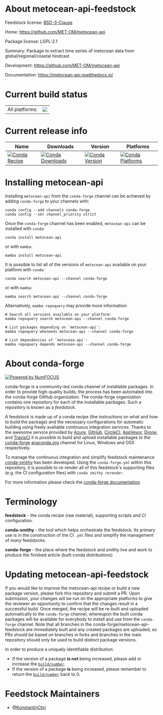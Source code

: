 About metocean-api-feedstock
============================

Feedstock license: [BSD-3-Clause](https://github.com/conda-forge/metocean-api-feedstock/blob/main/LICENSE.txt)

Home: https://github.com/MET-OM/metocean-api

Package license: LGPL-2.1

Summary: Package to extract time series of metocean data from global/regional/coastal hindcast

Development: https://github.com/MET-OM/metocean-api

Documentation: https://metocean-api.readthedocs.io/

Current build status
====================


<table><tr><td>All platforms:</td>
    <td>
      <a href="https://dev.azure.com/conda-forge/feedstock-builds/_build/latest?definitionId=20381&branchName=main">
        <img src="https://dev.azure.com/conda-forge/feedstock-builds/_apis/build/status/metocean-api-feedstock?branchName=main">
      </a>
    </td>
  </tr>
</table>

Current release info
====================

| Name | Downloads | Version | Platforms |
| --- | --- | --- | --- |
| [![Conda Recipe](https://img.shields.io/badge/recipe-metocean--api-green.svg)](https://anaconda.org/conda-forge/metocean-api) | [![Conda Downloads](https://img.shields.io/conda/dn/conda-forge/metocean-api.svg)](https://anaconda.org/conda-forge/metocean-api) | [![Conda Version](https://img.shields.io/conda/vn/conda-forge/metocean-api.svg)](https://anaconda.org/conda-forge/metocean-api) | [![Conda Platforms](https://img.shields.io/conda/pn/conda-forge/metocean-api.svg)](https://anaconda.org/conda-forge/metocean-api) |

Installing metocean-api
=======================

Installing `metocean-api` from the `conda-forge` channel can be achieved by adding `conda-forge` to your channels with:

```
conda config --add channels conda-forge
conda config --set channel_priority strict
```

Once the `conda-forge` channel has been enabled, `metocean-api` can be installed with `conda`:

```
conda install metocean-api
```

or with `mamba`:

```
mamba install metocean-api
```

It is possible to list all of the versions of `metocean-api` available on your platform with `conda`:

```
conda search metocean-api --channel conda-forge
```

or with `mamba`:

```
mamba search metocean-api --channel conda-forge
```

Alternatively, `mamba repoquery` may provide more information:

```
# Search all versions available on your platform:
mamba repoquery search metocean-api --channel conda-forge

# List packages depending on `metocean-api`:
mamba repoquery whoneeds metocean-api --channel conda-forge

# List dependencies of `metocean-api`:
mamba repoquery depends metocean-api --channel conda-forge
```


About conda-forge
=================

[![Powered by
NumFOCUS](https://img.shields.io/badge/powered%20by-NumFOCUS-orange.svg?style=flat&colorA=E1523D&colorB=007D8A)](https://numfocus.org)

conda-forge is a community-led conda channel of installable packages.
In order to provide high-quality builds, the process has been automated into the
conda-forge GitHub organization. The conda-forge organization contains one repository
for each of the installable packages. Such a repository is known as a *feedstock*.

A feedstock is made up of a conda recipe (the instructions on what and how to build
the package) and the necessary configurations for automatic building using freely
available continuous integration services. Thanks to the awesome service provided by
[Azure](https://azure.microsoft.com/en-us/services/devops/), [GitHub](https://github.com/),
[CircleCI](https://circleci.com/), [AppVeyor](https://www.appveyor.com/),
[Drone](https://cloud.drone.io/welcome), and [TravisCI](https://travis-ci.com/)
it is possible to build and upload installable packages to the
[conda-forge](https://anaconda.org/conda-forge) [anaconda.org](https://anaconda.org/)
channel for Linux, Windows and OSX respectively.

To manage the continuous integration and simplify feedstock maintenance
[conda-smithy](https://github.com/conda-forge/conda-smithy) has been developed.
Using the ``conda-forge.yml`` within this repository, it is possible to re-render all of
this feedstock's supporting files (e.g. the CI configuration files) with ``conda smithy rerender``.

For more information please check the [conda-forge documentation](https://conda-forge.org/docs/).

Terminology
===========

**feedstock** - the conda recipe (raw material), supporting scripts and CI configuration.

**conda-smithy** - the tool which helps orchestrate the feedstock.
                   Its primary use is in the construction of the CI ``.yml`` files
                   and simplify the management of *many* feedstocks.

**conda-forge** - the place where the feedstock and smithy live and work to
                  produce the finished article (built conda distributions)


Updating metocean-api-feedstock
===============================

If you would like to improve the metocean-api recipe or build a new
package version, please fork this repository and submit a PR. Upon submission,
your changes will be run on the appropriate platforms to give the reviewer an
opportunity to confirm that the changes result in a successful build. Once
merged, the recipe will be re-built and uploaded automatically to the
`conda-forge` channel, whereupon the built conda packages will be available for
everybody to install and use from the `conda-forge` channel.
Note that all branches in the conda-forge/metocean-api-feedstock are
immediately built and any created packages are uploaded, so PRs should be based
on branches in forks and branches in the main repository should only be used to
build distinct package versions.

In order to produce a uniquely identifiable distribution:
 * If the version of a package **is not** being increased, please add or increase
   the [``build/number``](https://docs.conda.io/projects/conda-build/en/latest/resources/define-metadata.html#build-number-and-string).
 * If the version of a package **is** being increased, please remember to return
   the [``build/number``](https://docs.conda.io/projects/conda-build/en/latest/resources/define-metadata.html#build-number-and-string)
   back to 0.

Feedstock Maintainers
=====================

* [@KonstantinChri](https://github.com/KonstantinChri/)

